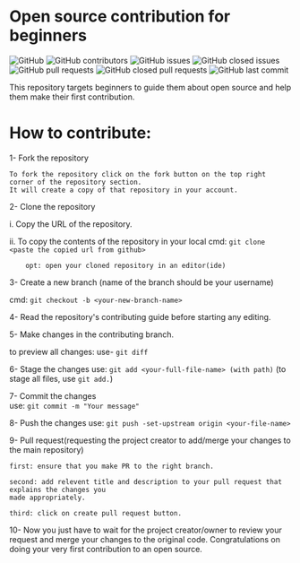 # Open source contribution for beginners
![GitHub](https://img.shields.io/github/license/cyberbuddy-io/open-source-contribution-for-beginners) ![GitHub contributors](https://img.shields.io/github/contributors/cyberbuddy-io/open-source-contribution-for-beginners) ![GitHub issues](https://img.shields.io/github/issues-raw/cyberbuddy-io/open-source-contribution-for-beginners) ![GitHub closed issues](https://img.shields.io/github/issues-closed-raw/cyberbuddy-io/open-source-contribution-for-beginners) ![GitHub pull requests](https://img.shields.io/github/issues-pr-raw/cyberbuddy-io/open-source-contribution-for-beginners) ![GitHub closed pull requests](https://img.shields.io/github/issues-pr-closed-raw/cyberbuddy-io/open-source-contribution-for-beginners) ![GitHub last commit](https://img.shields.io/github/last-commit/cyberbuddy-io/open-source-contribution-for-beginners)


This repository targets beginners to guide them about open source and help them make their first contribution.

# How to contribute:

1- Fork the repository

	To fork the repository click on the fork button on the top right corner of the repository section.
	It will create a copy of that repository in your account.

2- Clone the repository

   i. Copy the URL of the repository.

   ii. To copy the contents of the repository in your local 
        cmd:  `git clone <paste the copied url from github>`

        opt: open your cloned repository in an editor(ide)

3- Create a new branch (name of the branch should be your username)

   cmd: `git checkout -b <your-new-branch-name>`

4- Read the repository's contributing guide before starting any editing.

5- Make changes in the contributing branch.

   to preview all changes:
   use- `git diff`


6- Stage the changes
	use: `git add <your-full-file-name> (with path)`
	(to stage all files, use `git add.`)


7- Commit the changes 	
	use: `git commit -m "Your message"`

8- Push the changes
	use: `git push -set-upstream origin <your-file-name>`

9- Pull request(requesting the project creator to add/merge your changes to the main repository)

	first: ensure that you make PR to the right branch.

	second: add relevent title and description to your pull request that explains the changes you 
	made appropriately.

	third: click on create pull request button.

10- Now you just have to wait for the project creator/owner to review your request and merge your changes
    to the original code. Congratulations on doing your very first contribution to an open source.

